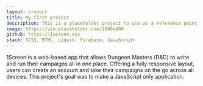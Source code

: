 ```yaml
---
layout: project
title: My first project
description: This is a placeholder project to use as a reference point.
image: https://via.placeholder.com/1200x400
github: https://1screen.xyz
stack: SCSS, HTML, Liquid, Firebase, JavaScript
---
```


1Screen is a web-based app that allows Dungeon Masters (D&D) to write and run their campaigns all in one place. Offering a fully responsive layout, users can create an account and take their campaigns on the go across all devices. This project's goal was to make a JavaScript only application.